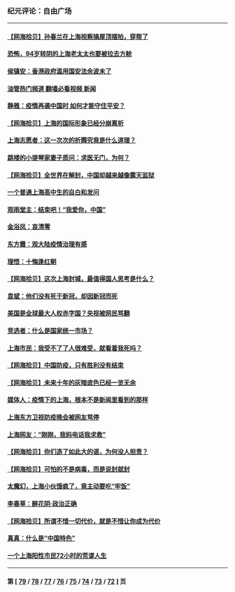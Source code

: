 ### 纪元评论：自由广场
---
#### [【网海拾贝】孙春兰在上海视察搞屋顶摆拍，穿帮了](../../pages/nsc993/n13715212.md?04200330) 
#### [恐怖，94岁转阴的上海老太太也要被拉去方舱](../../pages/nsc993/n13715170.md?04200330) 
#### [侯镇安：香港政府滥用国安法余波未了](../../pages/nsc993/n13715143.md?04200330) 
#### [油管热门频道 翻墙必看视频 新闻](ok?04200330)
#### [静雅：疫情再袭中国时 如何才能守住平安？](../../pages/nsc993/n13713292.md?04200330) 
#### [【网海拾贝】上海的国际形象已经分崩离析](../../pages/nsc993/n13714379.md?04200330) 
#### [上海志愿者：这一次次的折腾究竟是什么道理？](../../pages/nsc993/n13714370.md?04200330) 
#### [跳楼的小提琴家妻子质问：求医无门，为何？](../../pages/nsc993/n13713654.md?04200330) 
#### [【网海拾贝】全世界在解封，中国却越来越像露天监狱](../../pages/nsc993/n13713632.md?04200330) 
#### [一个普通上海高中生的自白和发问](../../pages/nsc993/n13713613.md?04200330) 
#### [观雨堂主：结束吧！“我爱你，中国”](../../pages/nsc993/n13713568.md?04200330) 
#### [金浴凤：哀清零](../../pages/nsc993/n13713507.md?04200330) 
#### [东方霞：观大陆疫情治理有感](../../pages/nsc993/n13713502.md?04200330) 
#### [理悟：十悔逢红朝](../../pages/nsc993/n13713500.md?04200330) 
#### [【网海拾贝】这次上海封城，最值得国人思考是什么？](../../pages/nsc993/n13712983.md?04200330) 
#### [袁斌：他们没有死于新冠，却因新冠而死](../../pages/nsc993/n13712971.md?04200330) 
#### [美国是全球最大人权赤字国？央视被网民骂翻](../../pages/nsc993/n13712475.md?04200330) 
#### [竞选者：什么是国家统一市场？](../../pages/nsc993/n13712470.md?04200330) 
#### [上海市民：我受不了了人很难受，就看着我死吗？](../../pages/nsc993/n13712354.md?04200330) 
#### [【网海拾贝】中国防疫，只有胜利没有结束](../../pages/nsc993/n13712343.md?04200330) 
#### [【网海拾贝】未来十年的灰暗底色已经一览无余](../../pages/nsc993/n13711555.md?04200330) 
#### [媒体人：疫情下的上海，根本不是新闻里看到的那样](../../pages/nsc993/n13711529.md?04200330) 
#### [上海东方卫视防疫晚会被网友骂停](../../pages/nsc993/n13711504.md?04200330) 
#### [上海网友：“刚刚，我妈电话我求救”](../../pages/nsc993/n13710629.md?04200330) 
#### [【网海拾贝】你们造了如此大的谣，为何没人担责？](../../pages/nsc993/n13710606.md?04200330) 
#### [【网海拾贝】可怕的不是病毒，而是说封就封](../../pages/nsc993/n13709731.md?04200330) 
#### [太魔幻，上海小伙饿疯了，竟主动要吃“牢饭”](../../pages/nsc993/n13709700.md?04200330) 
#### [李春草：醉花阴·政治正确](../../pages/nsc993/n13709048.md?04200330) 
#### [【网海拾贝】所谓不惜一切代价，就是不惜让你成为代价](../../pages/nsc993/n13708201.md?04200330) 
#### [真真：什么是“中国特色”](../../pages/nsc993/n13708141.md?04200330) 
#### [一个上海阳性市民72小时的荒谬人生](../../pages/nsc993/n13706620.md?04200330) 

---
#### 第 [ [79](./79.md?04200330) / [78](./78.md?04200330) / [77](./77.md?04200330) / [76](./76.md?04200330) / [75](./75.md?04200330) / [74](./74.md?04200330) / [73](./73.md?04200330) / [72](./72.md?04200330) ] 页
